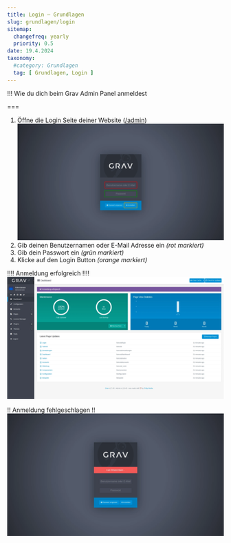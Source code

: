 ```yaml
---
title: Login – Grundlagen
slug: grundlagen/login
sitemap:
  changefreq: yearly
  priority: 0.5
date: 19.4.2024
taxonomy:
  #category: Grundlagen
  tag: [ Grundlagen, Login ]
---
```


!!! Wie du dich beim Grav Admin Panel anmeldest

===

1. Öffne die Login Seite deiner Website ([/admin](/admin))
  ![Screenshot Login Seite](login.webp?lightbox)
2. Gib deinen Benutzernamen oder E-Mail Adresse ein _(rot markiert)_
3. Gib dein Passwort ein _(grün markiert)_
4. Klicke auf den Login Button _(orange markiert)_

!!!! Anmeldung erfolgreich
!!!! ![Screenshot Dashboard](dashboard.webp?lightbox&classes=caption,caption-left "Wenn du die korrekten Anmeldedaten eingegeben hast, wirst du zum Dashboard weitergeleitet.")

!! Anmeldung fehlgeschlagen
!! ![Screenshot Login Fehlermeldung](login-error.webp?lightbox&classes=caption,caption-left "Falls du falsche Anmeldedaten eingegeben hast, wird dir eine Fehlermeldung angezeigt. Versuche es erneut.")
